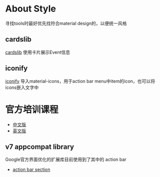 # About Style
寻找tools时最好优先找符合material design的，以便统一风格


## cardslib
[cardslib](https://github.com/gabrielemariotti/cardslib) 使用卡片展示Event信息

## iconify
[iconify](https://github.com/JoanZapata/android-iconify) 导入material-icons，用于action bar menu中item的icon，也可以将icons嵌入文字中

# 官方培训课程
- [中文版](http://hukai.me/android-training-course-in-chinese/index.html)
- [英文版](http://developer.android.com/training/index.html)

## v7 appcompat library
Google官方界面优化的扩展库目前使用到了其中的 action bar

- [action bar section](http://developer.android.com/training/appbar/index.html)
